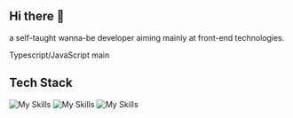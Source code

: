 ## Hi there 👋
<p>a self-taught wanna-be developer aiming mainly at front-end technologies.</p>
<p>Typescript/JavaScript main</p>

## Tech Stack
![My Skills](https://skillicons.dev/icons?i=ts,js,html,css&theme=dark&perline=4)
![My Skills](https://skillicons.dev/icons?i=react,nextjs,nodejs,electron&theme=dark&perline=4)
![My Skills](https://skillicons.dev/icons?i=prisma,postgres,mongodb&theme=dark&perline=4)


